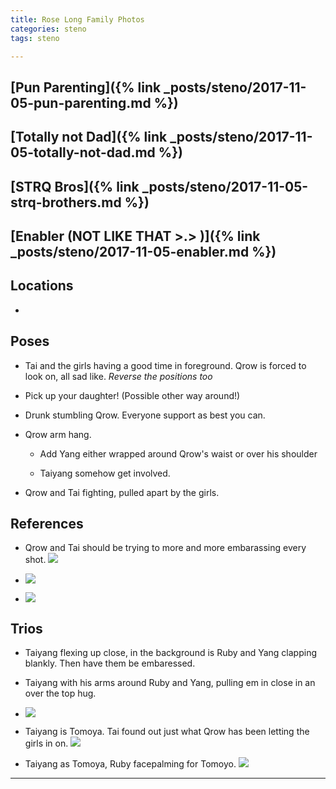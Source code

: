```yaml
---
title: Rose Long Family Photos
categories: steno
tags: steno 

---
```


## [Pun Parenting]({% link _posts/steno/2017-11-05-pun-parenting.md %})

## [Totally not Dad]({% link _posts/steno/2017-11-05-totally-not-dad.md %})

## [STRQ Bros]({% link _posts/steno/2017-11-05-strq-brothers.md %})

## [Enabler (NOT LIKE THAT >.> )]({% link _posts/steno/2017-11-05-enabler.md %})

## Locations

- 


## Poses

* Tai and the girls having a good time in foreground. Qrow is forced to look on, all sad like. *Reverse the positions too*

* Pick up your daughter! (Possible other way around!)

* Drunk stumbling Qrow. Everyone support as best you can.

* Qrow arm hang. 

  - Add Yang either wrapped around Qrow's waist or over his shoulder

  - Taiyang somehow get involved.

* Qrow and Tai fighting, pulled apart by the girls.

## References

* Qrow and Tai should be trying to more and more embarassing every shot. ![](https://i.imgur.com/lBRSi2C.png)

* ![](https://i.imgur.com/ZVQBxjc.png)

* ![](https://i.imgur.com/KdVDnsM.png)

## Trios

* Taiyang flexing up close, in the background is Ruby and Yang clapping blankly. Then have them be embaressed. 

* Taiyang with his arms around Ruby and Yang, pulling em in close in an over the top hug.

* ![](https://i.imgur.com/QH3in23.jpg)

* Taiyang is Tomoya. Tai found out just what Qrow has been letting the girls in on. ![](https://i.imgur.com/lpXQFJW.jpg)

* Taiyang as Tomoya, Ruby facepalming for Tomoyo. ![](https://i.imgur.com/MiWePyu.jpg)

---
